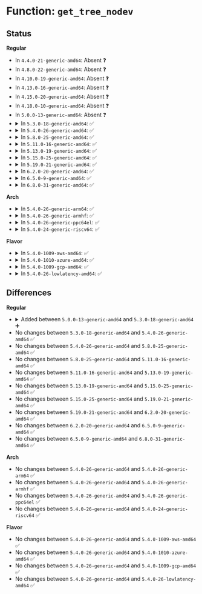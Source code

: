 # Function: <code>get_tree_nodev</code>

## Status
<b>Regular</b>
<ul>
<li>
In <code>4.4.0-21-generic-amd64</code>: Absent ❓
</li>
<li>
In <code>4.8.0-22-generic-amd64</code>: Absent ❓
</li>
<li>
In <code>4.10.0-19-generic-amd64</code>: Absent ❓
</li>
<li>
In <code>4.13.0-16-generic-amd64</code>: Absent ❓
</li>
<li>
In <code>4.15.0-20-generic-amd64</code>: Absent ❓
</li>
<li>
In <code>4.18.0-10-generic-amd64</code>: Absent ❓
</li>
<li>
In <code>5.0.0-13-generic-amd64</code>: Absent ❓
</li>
<li>
<details>
<summary>In <code>5.3.0-18-generic-amd64</code>: ✅</summary>

```c
int get_tree_nodev(struct fs_context * fc, int (*)(struct super_block *, struct fs_context *) fill_super)
```

```json
{
  "name": "get_tree_nodev",
  "collision_type": "Unique Global",
  "inline_type": "No",
  "funcs": [
    {
      "addr": 18446744071581791728,
      "name": "get_tree_nodev",
      "external": true,
      "loc": "fs/super.c:1198",
      "file": "fs/super.c",
      "inline": "seen, unknown",
      "caller_inline": [],
      "caller_func": [
        "fs/libfs.c:pseudo_fs_get_tree"
      ]
    }
  ],
  "symbols": [
    {
      "addr": 18446744071581791728,
      "name": "get_tree_nodev",
      "section": ".text",
      "bind": "STB_GLOBAL",
      "size": 24
    }
  ]
}
```
</details>
</li>
<li>
<details>
<summary>In <code>5.4.0-26-generic-amd64</code>: ✅</summary>

```c
int get_tree_nodev(struct fs_context * fc, int (*)(struct super_block *, struct fs_context *) fill_super)
```

```json
{
  "name": "get_tree_nodev",
  "collision_type": "Unique Global",
  "inline_type": "No",
  "funcs": [
    {
      "addr": 18446744071581866272,
      "name": "get_tree_nodev",
      "external": true,
      "loc": "fs/super.c:1217",
      "file": "fs/super.c",
      "inline": "seen, unknown",
      "caller_inline": [],
      "caller_func": [
        "kernel/bpf/inode.c:bpf_get_tree",
        "mm/shmem.c:shmem_get_tree",
        "fs/libfs.c:pseudo_fs_get_tree",
        "fs/ramfs/inode.c:ramfs_get_tree"
      ]
    }
  ],
  "symbols": [
    {
      "addr": 18446744071581866272,
      "name": "get_tree_nodev",
      "section": ".text",
      "bind": "STB_GLOBAL",
      "size": 24
    }
  ]
}
```
</details>
</li>
<li>
<details>
<summary>In <code>5.8.0-25-generic-amd64</code>: ✅</summary>

```c
int get_tree_nodev(struct fs_context * fc, int (*)(struct super_block *, struct fs_context *) fill_super)
```

```json
{
  "name": "get_tree_nodev",
  "collision_type": "Unique Global",
  "inline_type": "No",
  "funcs": [
    {
      "addr": 18446744071582090336,
      "name": "get_tree_nodev",
      "external": true,
      "loc": "fs/super.c:1217",
      "file": "fs/super.c",
      "inline": "seen, unknown",
      "caller_inline": [],
      "caller_func": [
        "kernel/bpf/inode.c:bpf_get_tree",
        "mm/shmem.c:shmem_get_tree",
        "fs/libfs.c:pseudo_fs_get_tree",
        "fs/proc/root.c:proc_get_tree",
        "fs/ramfs/inode.c:ramfs_get_tree",
        "fs/fuse/inode.c:fuse_get_tree"
      ]
    }
  ],
  "symbols": [
    {
      "addr": 18446744071582090336,
      "name": "get_tree_nodev",
      "section": ".text",
      "bind": "STB_GLOBAL",
      "size": 182
    }
  ]
}
```
</details>
</li>
<li>
<details>
<summary>In <code>5.11.0-16-generic-amd64</code>: ✅</summary>

```c
int get_tree_nodev(struct fs_context * fc, int (*)(struct super_block *, struct fs_context *) fill_super)
```

```json
{
  "name": "get_tree_nodev",
  "collision_type": "Unique Global",
  "inline_type": "No",
  "funcs": [
    {
      "addr": 18446744071582136176,
      "name": "get_tree_nodev",
      "external": true,
      "loc": "fs/super.c:1164",
      "file": "fs/super.c",
      "inline": "seen, unknown",
      "caller_inline": [],
      "caller_func": [
        "kernel/bpf/inode.c:bpf_get_tree",
        "mm/shmem.c:shmem_get_tree",
        "fs/libfs.c:pseudo_fs_get_tree",
        "fs/proc/root.c:proc_get_tree",
        "fs/ramfs/inode.c:ramfs_get_tree",
        "fs/fuse/inode.c:fuse_get_tree"
      ]
    }
  ],
  "symbols": [
    {
      "addr": 18446744071582136176,
      "name": "get_tree_nodev",
      "section": ".text",
      "bind": "STB_GLOBAL",
      "size": 182
    }
  ]
}
```
</details>
</li>
<li>
<details>
<summary>In <code>5.13.0-19-generic-amd64</code>: ✅</summary>

```c
int get_tree_nodev(struct fs_context * fc, int (*)(struct super_block *, struct fs_context *) fill_super)
```

```json
{
  "name": "get_tree_nodev",
  "collision_type": "Unique Global",
  "inline_type": "No",
  "funcs": [
    {
      "addr": 18446744071582161136,
      "name": "get_tree_nodev",
      "external": true,
      "loc": "fs/super.c:1166",
      "file": "fs/super.c",
      "inline": "seen, unknown",
      "caller_inline": [],
      "caller_func": [
        "kernel/bpf/inode.c:bpf_get_tree",
        "mm/shmem.c:shmem_get_tree",
        "fs/libfs.c:pseudo_fs_get_tree",
        "fs/proc/root.c:proc_get_tree",
        "fs/ramfs/inode.c:ramfs_get_tree",
        "fs/fuse/inode.c:fuse_get_tree"
      ]
    }
  ],
  "symbols": [
    {
      "addr": 18446744071582161136,
      "name": "get_tree_nodev",
      "section": ".text",
      "bind": "STB_GLOBAL",
      "size": 182
    }
  ]
}
```
</details>
</li>
<li>
<details>
<summary>In <code>5.15.0-25-generic-amd64</code>: ✅</summary>

```c
int get_tree_nodev(struct fs_context * fc, int (*)(struct super_block *, struct fs_context *) fill_super)
```

```json
{
  "name": "get_tree_nodev",
  "collision_type": "Unique Global",
  "inline_type": "No",
  "funcs": [
    {
      "addr": 18446744071582477920,
      "name": "get_tree_nodev",
      "external": true,
      "loc": "fs/super.c:1166",
      "file": "fs/super.c",
      "inline": "seen, unknown",
      "caller_inline": [],
      "caller_func": [
        "kernel/bpf/inode.c:bpf_get_tree",
        "mm/shmem.c:shmem_get_tree",
        "fs/libfs.c:pseudo_fs_get_tree",
        "fs/proc/root.c:proc_get_tree",
        "fs/ramfs/inode.c:ramfs_get_tree",
        "fs/fuse/inode.c:fuse_get_tree"
      ]
    }
  ],
  "symbols": [
    {
      "addr": 18446744071582477920,
      "name": "get_tree_nodev",
      "section": ".text",
      "bind": "STB_GLOBAL",
      "size": 182
    }
  ]
}
```
</details>
</li>
<li>
<details>
<summary>In <code>5.19.0-21-generic-amd64</code>: ✅</summary>

```c
int get_tree_nodev(struct fs_context * fc, int (*)(struct super_block *, struct fs_context *) fill_super)
```

```json
{
  "name": "get_tree_nodev",
  "collision_type": "Unique Global",
  "inline_type": "No",
  "funcs": [
    {
      "addr": 18446744071582998784,
      "name": "get_tree_nodev",
      "external": true,
      "loc": "fs/super.c:1165",
      "file": "fs/super.c",
      "inline": "seen, unknown",
      "caller_inline": [],
      "caller_func": [
        "kernel/bpf/inode.c:bpf_get_tree",
        "mm/shmem.c:shmem_get_tree",
        "fs/libfs.c:pseudo_fs_get_tree",
        "fs/proc/root.c:proc_get_tree",
        "fs/ramfs/inode.c:ramfs_get_tree",
        "fs/fuse/inode.c:fuse_get_tree",
        "ipc/mqueue.c:mqueue_get_tree"
      ]
    }
  ],
  "symbols": [
    {
      "addr": 18446744071582998784,
      "name": "get_tree_nodev",
      "section": ".text",
      "bind": "STB_GLOBAL",
      "size": 171
    }
  ]
}
```
</details>
</li>
<li>
<details>
<summary>In <code>6.2.0-20-generic-amd64</code>: ✅</summary>

```c
int get_tree_nodev(struct fs_context * fc, int (*)(struct super_block *, struct fs_context *) fill_super)
```

```json
{
  "name": "get_tree_nodev",
  "collision_type": "Unique Global",
  "inline_type": "No",
  "funcs": [
    {
      "addr": 18446744071583562928,
      "name": "get_tree_nodev",
      "external": true,
      "loc": "fs/super.c:1166",
      "file": "fs/super.c",
      "inline": "seen, unknown",
      "caller_inline": [],
      "caller_func": [
        "kernel/bpf/inode.c:bpf_get_tree",
        "mm/shmem.c:shmem_get_tree",
        "fs/libfs.c:pseudo_fs_get_tree",
        "fs/proc/root.c:proc_get_tree",
        "fs/ramfs/inode.c:ramfs_get_tree",
        "fs/fuse/inode.c:fuse_get_tree",
        "ipc/mqueue.c:mqueue_get_tree"
      ]
    }
  ],
  "symbols": [
    {
      "addr": 18446744071583562928,
      "name": "get_tree_nodev",
      "section": ".text",
      "bind": "STB_GLOBAL",
      "size": 35
    }
  ]
}
```
</details>
</li>
<li>
<details>
<summary>In <code>6.5.0-9-generic-amd64</code>: ✅</summary>

```c
int get_tree_nodev(struct fs_context * fc, int (*)(struct super_block *, struct fs_context *) fill_super)
```

```json
{
  "name": "get_tree_nodev",
  "collision_type": "Unique Global",
  "inline_type": "No",
  "funcs": [
    {
      "addr": 18446744071583779232,
      "name": "get_tree_nodev",
      "external": true,
      "loc": "fs/super.c:1177",
      "file": "fs/super.c",
      "inline": "seen, unknown",
      "caller_inline": [],
      "caller_func": [
        "kernel/bpf/inode.c:bpf_get_tree",
        "mm/shmem.c:shmem_get_tree",
        "fs/libfs.c:pseudo_fs_get_tree",
        "fs/proc/root.c:proc_get_tree",
        "fs/ramfs/inode.c:ramfs_get_tree",
        "fs/fuse/inode.c:fuse_get_tree",
        "ipc/mqueue.c:mqueue_get_tree"
      ]
    }
  ],
  "symbols": [
    {
      "addr": 18446744071583779232,
      "name": "get_tree_nodev",
      "section": ".text",
      "bind": "STB_GLOBAL",
      "size": 35
    }
  ]
}
```
</details>
</li>
<li>
<details>
<summary>In <code>6.8.0-31-generic-amd64</code>: ✅</summary>

```c
int get_tree_nodev(struct fs_context * fc, int (*)(struct super_block *, struct fs_context *) fill_super)
```

```json
{
  "name": "get_tree_nodev",
  "collision_type": "Unique Global",
  "inline_type": "No",
  "funcs": [
    {
      "addr": 18446744071583981728,
      "name": "get_tree_nodev",
      "external": true,
      "loc": "fs/super.c:1283",
      "file": "fs/super.c",
      "inline": "seen, unknown",
      "caller_inline": [],
      "caller_func": [
        "kernel/bpf/inode.c:bpf_get_tree",
        "mm/shmem.c:shmem_get_tree",
        "fs/libfs.c:pseudo_fs_get_tree",
        "fs/proc/root.c:proc_get_tree",
        "fs/ramfs/inode.c:ramfs_get_tree",
        "fs/fuse/inode.c:fuse_get_tree",
        "ipc/mqueue.c:mqueue_get_tree"
      ]
    }
  ],
  "symbols": [
    {
      "addr": 18446744071583981728,
      "name": "get_tree_nodev",
      "section": ".text",
      "bind": "STB_GLOBAL",
      "size": 150
    }
  ]
}
```
</details>
</li>
</ul>
<b>Arch</b>
<ul>
<li>
<details>
<summary>In <code>5.4.0-26-generic-arm64</code>: ✅</summary>

```c
int get_tree_nodev(struct fs_context * fc, int (*)(struct super_block *, struct fs_context *) fill_super)
```

```json
{
  "name": "get_tree_nodev",
  "collision_type": "Unique Global",
  "inline_type": "No",
  "funcs": [
    {
      "addr": 18446603336493337832,
      "name": "get_tree_nodev",
      "external": true,
      "loc": "fs/super.c:1217",
      "file": "fs/super.c",
      "inline": "seen, unknown",
      "caller_inline": [],
      "caller_func": [
        "kernel/bpf/inode.c:bpf_get_tree",
        "mm/shmem.c:shmem_get_tree",
        "fs/libfs.c:pseudo_fs_get_tree",
        "fs/ramfs/inode.c:ramfs_get_tree"
      ]
    }
  ],
  "symbols": [
    {
      "addr": 18446603336493337832,
      "name": "get_tree_nodev",
      "section": ".text",
      "bind": "STB_GLOBAL",
      "size": 56
    }
  ]
}
```
</details>
</li>
<li>
<details>
<summary>In <code>5.4.0-26-generic-armhf</code>: ✅</summary>

```c
int get_tree_nodev(struct fs_context * fc, int (*)(struct super_block *, struct fs_context *) fill_super)
```

```json
{
  "name": "get_tree_nodev",
  "collision_type": "Unique Global",
  "inline_type": "No",
  "funcs": [
    {
      "addr": 3226931988,
      "name": "get_tree_nodev",
      "external": true,
      "loc": "fs/super.c:1217",
      "file": "fs/super.c",
      "inline": "seen, unknown",
      "caller_inline": [],
      "caller_func": [
        "kernel/bpf/inode.c:bpf_get_tree",
        "mm/shmem.c:shmem_get_tree",
        "fs/libfs.c:pseudo_fs_get_tree",
        "fs/ramfs/inode.c:ramfs_get_tree"
      ]
    }
  ],
  "symbols": [
    {
      "addr": 3226931988,
      "name": "get_tree_nodev",
      "section": ".text",
      "bind": "STB_GLOBAL",
      "size": 36
    }
  ]
}
```
</details>
</li>
<li>
<details>
<summary>In <code>5.4.0-26-generic-ppc64el</code>: ✅</summary>

```c
int get_tree_nodev(struct fs_context * fc, int (*)(struct super_block *, struct fs_context *) fill_super)
```

```json
{
  "name": "get_tree_nodev",
  "collision_type": "Unique Global",
  "inline_type": "No",
  "funcs": [
    {
      "addr": 13835058055286881392,
      "name": "get_tree_nodev",
      "external": true,
      "loc": "fs/super.c:1217",
      "file": "fs/super.c",
      "inline": "seen, unknown",
      "caller_inline": [],
      "caller_func": [
        "kernel/bpf/inode.c:bpf_get_tree",
        "mm/shmem.c:shmem_get_tree",
        "fs/libfs.c:pseudo_fs_get_tree",
        "fs/ramfs/inode.c:ramfs_get_tree"
      ]
    }
  ],
  "symbols": [
    {
      "addr": 13835058055286881392,
      "name": "get_tree_nodev",
      "section": ".text",
      "bind": "STB_GLOBAL",
      "size": 28
    }
  ]
}
```
</details>
</li>
<li>
<details>
<summary>In <code>5.4.0-24-generic-riscv64</code>: ✅</summary>

```c
int get_tree_nodev(struct fs_context * fc, int (*)(struct super_block *, struct fs_context *) fill_super)
```

```json
{
  "name": "get_tree_nodev",
  "collision_type": "Unique Global",
  "inline_type": "No",
  "funcs": [
    {
      "addr": 18446743936273068574,
      "name": "get_tree_nodev",
      "external": true,
      "loc": "fs/super.c:1217",
      "file": "fs/super.c",
      "inline": "seen, unknown",
      "caller_inline": [],
      "caller_func": [
        "kernel/bpf/inode.c:bpf_get_tree",
        "mm/shmem.c:shmem_get_tree",
        "fs/libfs.c:pseudo_fs_get_tree",
        "fs/ramfs/inode.c:ramfs_get_tree"
      ]
    }
  ],
  "symbols": [
    {
      "addr": 18446743936273068574,
      "name": "get_tree_nodev",
      "section": ".text",
      "bind": "STB_GLOBAL",
      "size": 52
    }
  ]
}
```
</details>
</li>
</ul>
<b>Flavor</b>
<ul>
<li>
<details>
<summary>In <code>5.4.0-1009-aws-amd64</code>: ✅</summary>

```c
int get_tree_nodev(struct fs_context * fc, int (*)(struct super_block *, struct fs_context *) fill_super)
```

```json
{
  "name": "get_tree_nodev",
  "collision_type": "Unique Global",
  "inline_type": "No",
  "funcs": [
    {
      "addr": 18446744071581835008,
      "name": "get_tree_nodev",
      "external": true,
      "loc": "fs/super.c:1217",
      "file": "fs/super.c",
      "inline": "seen, unknown",
      "caller_inline": [],
      "caller_func": [
        "kernel/bpf/inode.c:bpf_get_tree",
        "mm/shmem.c:shmem_get_tree",
        "fs/libfs.c:pseudo_fs_get_tree",
        "fs/ramfs/inode.c:ramfs_get_tree"
      ]
    }
  ],
  "symbols": [
    {
      "addr": 18446744071581835008,
      "name": "get_tree_nodev",
      "section": ".text",
      "bind": "STB_GLOBAL",
      "size": 24
    }
  ]
}
```
</details>
</li>
<li>
<details>
<summary>In <code>5.4.0-1010-azure-amd64</code>: ✅</summary>

```c
int get_tree_nodev(struct fs_context * fc, int (*)(struct super_block *, struct fs_context *) fill_super)
```

```json
{
  "name": "get_tree_nodev",
  "collision_type": "Unique Global",
  "inline_type": "No",
  "funcs": [
    {
      "addr": 18446744071581772672,
      "name": "get_tree_nodev",
      "external": true,
      "loc": "fs/super.c:1217",
      "file": "fs/super.c",
      "inline": "seen, unknown",
      "caller_inline": [],
      "caller_func": [
        "kernel/bpf/inode.c:bpf_get_tree",
        "mm/shmem.c:shmem_get_tree",
        "fs/libfs.c:pseudo_fs_get_tree",
        "fs/ramfs/inode.c:ramfs_get_tree"
      ]
    }
  ],
  "symbols": [
    {
      "addr": 18446744071581772672,
      "name": "get_tree_nodev",
      "section": ".text",
      "bind": "STB_GLOBAL",
      "size": 24
    }
  ]
}
```
</details>
</li>
<li>
<details>
<summary>In <code>5.4.0-1009-gcp-amd64</code>: ✅</summary>

```c
int get_tree_nodev(struct fs_context * fc, int (*)(struct super_block *, struct fs_context *) fill_super)
```

```json
{
  "name": "get_tree_nodev",
  "collision_type": "Unique Global",
  "inline_type": "No",
  "funcs": [
    {
      "addr": 18446744071581826320,
      "name": "get_tree_nodev",
      "external": true,
      "loc": "fs/super.c:1217",
      "file": "fs/super.c",
      "inline": "seen, unknown",
      "caller_inline": [],
      "caller_func": [
        "kernel/bpf/inode.c:bpf_get_tree",
        "mm/shmem.c:shmem_get_tree",
        "fs/libfs.c:pseudo_fs_get_tree",
        "fs/ramfs/inode.c:ramfs_get_tree"
      ]
    }
  ],
  "symbols": [
    {
      "addr": 18446744071581826320,
      "name": "get_tree_nodev",
      "section": ".text",
      "bind": "STB_GLOBAL",
      "size": 24
    }
  ]
}
```
</details>
</li>
<li>
<details>
<summary>In <code>5.4.0-26-lowlatency-amd64</code>: ✅</summary>

```c
int get_tree_nodev(struct fs_context * fc, int (*)(struct super_block *, struct fs_context *) fill_super)
```

```json
{
  "name": "get_tree_nodev",
  "collision_type": "Unique Global",
  "inline_type": "No",
  "funcs": [
    {
      "addr": 18446744071581895504,
      "name": "get_tree_nodev",
      "external": true,
      "loc": "fs/super.c:1217",
      "file": "fs/super.c",
      "inline": "seen, unknown",
      "caller_inline": [],
      "caller_func": [
        "kernel/bpf/inode.c:bpf_get_tree",
        "mm/shmem.c:shmem_get_tree",
        "fs/libfs.c:pseudo_fs_get_tree",
        "fs/ramfs/inode.c:ramfs_get_tree"
      ]
    }
  ],
  "symbols": [
    {
      "addr": 18446744071581895504,
      "name": "get_tree_nodev",
      "section": ".text",
      "bind": "STB_GLOBAL",
      "size": 24
    }
  ]
}
```
</details>
</li>
</ul>

## Differences
<b>Regular</b>
<ul>
<li>
<details>
<summary>Added between <code>5.0.0-13-generic-amd64</code> and <code>5.3.0-18-generic-amd64</code> ➕</summary>

```c
int get_tree_nodev(struct fs_context * fc, int (*)(struct super_block *, struct fs_context *) fill_super)
```
</details>
</li>
<li>
No changes between <code>5.3.0-18-generic-amd64</code> and <code>5.4.0-26-generic-amd64</code> ✅
</li>
<li>
No changes between <code>5.4.0-26-generic-amd64</code> and <code>5.8.0-25-generic-amd64</code> ✅
</li>
<li>
No changes between <code>5.8.0-25-generic-amd64</code> and <code>5.11.0-16-generic-amd64</code> ✅
</li>
<li>
No changes between <code>5.11.0-16-generic-amd64</code> and <code>5.13.0-19-generic-amd64</code> ✅
</li>
<li>
No changes between <code>5.13.0-19-generic-amd64</code> and <code>5.15.0-25-generic-amd64</code> ✅
</li>
<li>
No changes between <code>5.15.0-25-generic-amd64</code> and <code>5.19.0-21-generic-amd64</code> ✅
</li>
<li>
No changes between <code>5.19.0-21-generic-amd64</code> and <code>6.2.0-20-generic-amd64</code> ✅
</li>
<li>
No changes between <code>6.2.0-20-generic-amd64</code> and <code>6.5.0-9-generic-amd64</code> ✅
</li>
<li>
No changes between <code>6.5.0-9-generic-amd64</code> and <code>6.8.0-31-generic-amd64</code> ✅
</li>
</ul>
<b>Arch</b>
<ul>
<li>
No changes between <code>5.4.0-26-generic-amd64</code> and <code>5.4.0-26-generic-arm64</code> ✅
</li>
<li>
No changes between <code>5.4.0-26-generic-amd64</code> and <code>5.4.0-26-generic-armhf</code> ✅
</li>
<li>
No changes between <code>5.4.0-26-generic-amd64</code> and <code>5.4.0-26-generic-ppc64el</code> ✅
</li>
<li>
No changes between <code>5.4.0-26-generic-amd64</code> and <code>5.4.0-24-generic-riscv64</code> ✅
</li>
</ul>
<b>Flavor</b>
<ul>
<li>
No changes between <code>5.4.0-26-generic-amd64</code> and <code>5.4.0-1009-aws-amd64</code> ✅
</li>
<li>
No changes between <code>5.4.0-26-generic-amd64</code> and <code>5.4.0-1010-azure-amd64</code> ✅
</li>
<li>
No changes between <code>5.4.0-26-generic-amd64</code> and <code>5.4.0-1009-gcp-amd64</code> ✅
</li>
<li>
No changes between <code>5.4.0-26-generic-amd64</code> and <code>5.4.0-26-lowlatency-amd64</code> ✅
</li>
</ul>
